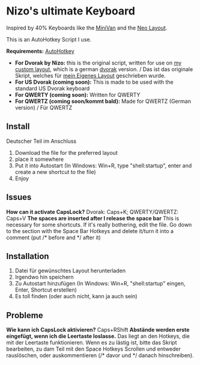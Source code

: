 # Nizo's ultimate Keyboard
Inspired by 40% Keyboards like the [MiniVan](https://i.ytimg.com/vi/g6bKhcrlnn8/maxresdefault.jpg) and the [Neo Layout](https://www.neo-layout.org/).

This is an AutoHotkey Script I use.

**Requirements:** [AutoHotkey](https://www.autohotkey.com/)

* **For Dvorak by Nizo:** this is the original script, written for use on [my custom layout](https://github.com/theNizo/DvorakByNizo-German), which is a german [dvorak](https://en.wikipedia.org/wiki/Dvorak_Simplified_Keyboard) version. / Das ist das originale Skript, welches für [mein Eigenes Layout](https://github.com/theNizo/DvorakByNizo-German) geschrieben wurde.
* **For US Dvorak (coming soon):** This is made to be used with the standard US Dvorak keyboard
* **For QWERTY (coming soon):** Written for QWERTY
* **For QWERTZ (coming soon/kommt bald):** Made for QWERTZ (German version) / Für QWERTZ

## Install
Deutscher Teil im Anschluss

1. Download the file for the preferred layout
2. place it somewhere
3. Put it into Autostart (In Windows: Win+R, type "shell:startup", enter and create a new shortcut to the file)
4. Enjoy

## Issues

**How can it activate CapsLock?** Dvorak: Caps+K; QWERTY/QWERTZ: Caps+V
**The spaces are inserted after I release the space bar** This is necessary for some shortcuts. If it's really bothering, edit the file. Go down to the section with the Space Bar Hotkeys and delete it/turn it into a comment (put /* before and */ after it)

## Installation

1. Datei für gewünschtes Layout herunterladen
2. Irgendwo hin speichern
3. Zu Autostart hinzufügen (In Windows: Win+R, "shell:startup" eingen, Enter, Shortcut erstellen)
4. Es toll finden (oder auch nicht, kann ja auch sein)

## Probleme

**Wie kann ich CapsLock aktivieren?** Caps+RShift
**Abstände werden erste eingefügt, wenn ich die Leertaste loslasse.** Das liegt an den Hotkeys, die mit der Leertaste funktionieren. Wenn es zu lästig ist, bitte das Skript bearbeiten, zu dam Teil mit den Space Hotkeys Scrollen und entweder rauslöschen, oder auskommentieren (/* davor und */ danach hinschreiben).
